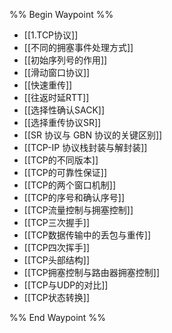 %% Begin Waypoint %%
- [[1.TCP协议]]
- [[不同的拥塞事件处理方式]]
- [[初始序列号的作用]]
- [[滑动窗口协议]]
- [[快速重传]]
- [[往返时延RTT]]
- [[选择性确认SACK]]
- [[选择重传协议SR]]
- [[SR 协议与 GBN 协议的关键区别]]
- [[TCP-IP 协议栈封装与解封装]]
- [[TCP的不同版本]]
- [[TCP的可靠性保证]]
- [[TCP的两个窗口机制]]
- [[TCP的序号和确认序号]]
- [[TCP流量控制与拥塞控制]]
- [[TCP三次握手]]
- [[TCP数据传输中的丢包与重传]]
- [[TCP四次挥手]]
- [[TCP头部结构]]
- [[TCP拥塞控制与路由器拥塞控制]]
- [[TCP与UDP的对比]]
- [[TCP状态转换]]

%% End Waypoint %%